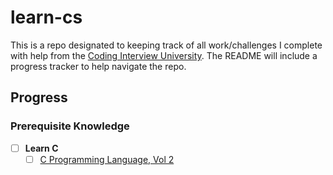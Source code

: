 # learn-cs
This is a repo designated to keeping track of all work/challenges I complete with help from the [Coding Interview University](https://github.com/jwasham/coding-interview-university). The README will include a progress tracker to help navigate the repo.

## Progress

### Prerequisite Knowledge

- [ ] **Learn C**
    - [ ] [C Programming Language, Vol 2](https://www.amazon.com/Programming-Language-Brian-W-Kernighan/dp/0131103628)
